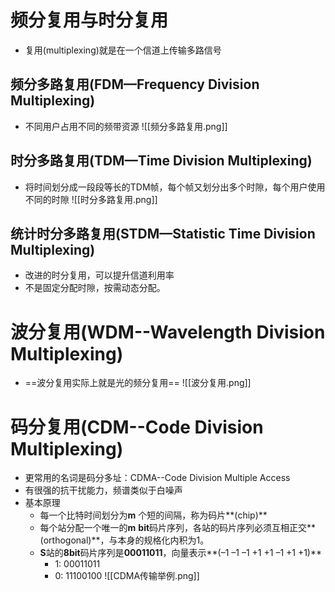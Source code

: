 # 频分复用与时分复用
- 复用(multiplexing)就是在一个信道上传输多路信号
## 频分多路复用(FDM—Frequency Division Multiplexing)
- 不同用户占用不同的频带资源
![[频分多路复用.png]]
## 时分多路复用(TDM—Time Division Multiplexing)
- 将时间划分成一段段等长的TDM帧，每个帧又划分出多个时隙，每个用户使用不同的时隙
![[时分多路复用.png]]
## 统计时分多路复用(STDM—Statistic Time Division Multiplexing)
- 改进的时分复用，可以提升信道利用率
- 不是固定分配时隙，按需动态分配。
# 波分复用(WDM--Wavelength Division Multiplexing)
- ==波分复用实际上就是光的频分复用== 
![[波分复用.png]]
# 码分复用(CDM--Code Division Multiplexing)
- 更常用的名词是码分多址：CDMA--Code Division Multiple Access
- 有很强的抗干扰能力，频谱类似于白噪声
- 基本原理
	- 每一个比特时间划分为**m** 个短的间隔，称为码片**(chip)**
	- 每个站分配一个唯一的**m** **bit**码片序列，各站的码片序列必须互相正交**(orthogonal)**，与本身的规格化内积为1。
	- **S**站的**8bit**码片序列是**00011011**，向量表示**(–1 –1 –1 +1 +1 –1 +1 +1)**
		- 1: 00011011
		- 0: 11100100
	![[CDMA传输举例.png]]